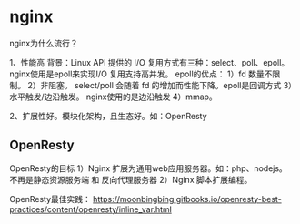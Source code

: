 # nginx
nginx为什么流行？

1、性能高
背景：Linux API 提供的 I/O 复用方式有三种：select、poll、epoll。 nginx使用是epoll来实现I/O 复用支持高并发。
epoll的优点：
1）fd 数量不限制。
2）非阻塞。 select/poll 会随着 fd 的增加而性能下降。epoll是回调方式
3）水平触发/边沿触发。 nginx使用的是边沿触发
4）mmap。

2、扩展性好。模块化架构，且生态好。如：OpenResty


## OpenResty

OpenResty的目标
1）Nginx 扩展为通用web应用服务器。如：php、nodejs。 不再是静态资源服务端 和 反向代理服务器
2）Nginx 脚本扩展编程。

OpenResty最佳实践：
https://moonbingbing.gitbooks.io/openresty-best-practices/content/openresty/inline_var.html
